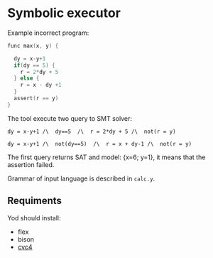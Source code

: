 # Symbolic executor

Example incorrect program:
```C
func max(x, y) {

  dy = x-y+1
  if(dy == 5) {
    r = 2*dy + 5
  } else {
    r = x - dy +1
  }
  assert(r == y)
}
```

The tool execute two query to SMT solver:

```dy = x-y+1 /\  dy==5  /\  r = 2*dy + 5 /\  not(r = y)```

```dy = x-y+1 /\  not(dy==5)  /\  r = x + dy-1 /\  not(r = y)```

The first query returns SAT and model: {x=6; y=1}, it means that the assertion failed. 

Grammar of input language is described in ```calc.y```.

## Requiments

Yod should install:

* flex
* bison
* [cvc4](https://cvc4.github.io/)


